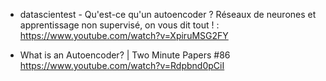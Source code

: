 * datascientest - Qu'est-ce qu'un autoencoder ? Réseaux de neurones et apprentissage non supervisé, on vous dit tout ! :  https://www.youtube.com/watch?v=XpiruMSG2FY


* What is an Autoencoder? | Two Minute Papers #86 https://www.youtube.com/watch?v=Rdpbnd0pCiI